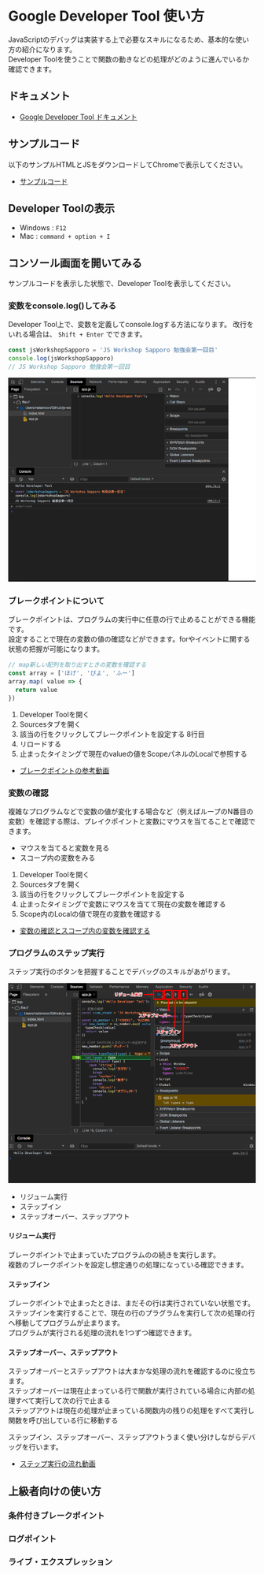 # Google Developer Tool 使い方

JavaScriptのデバッグは実装する上で必要なスキルになるため、基本的な使い方の紹介になります。  
Developer Toolを使うことで関数の動きなどの処理がどのように進んでいるか確認できます。

## ドキュメント

- [Google Developer Tool ドキュメント ](https://developers.google.com/web/tools/chrome-devtools/?utm_source=dcc&utm_medium=redirect&utm_campaign=2018Q2)

## サンプルコード

以下のサンプルHTMLとJSをダウンロードしてChromeで表示してください。

- [サンプルコード](https://github.com/js-workshop-sapporo/document/tree/master/devtool/example)

## Developer Toolの表示

- Windows : `F12`
- Mac : `command + option + I`

## コンソール画面を開いてみる

サンプルコードを表示した状態で、Developer Toolを表示してください。

### 変数をconsole.log()してみる

Developer Tool上で、変数を定義してconsole.logする方法になります。
改行をいれる場合は、 `Shift + Enter` でできます。

```js
const jsWorkshopSapporo = 'JS Workshop Sapporo 勉強会第一回目'
console.log(jsWorkshopSapporo)
// JS Workshop Sapporo 勉強会第一回目
```

![変数をconsole.log()](assets/20190522005936.png)

### ブレークポイントについて

ブレークポイントは、プログラムの実行中に任意の行で止めることができる機能です。  
設定することで現在の変数の値の確認などができます。forやイベントに関する状態の把握が可能になります。

```js
// map新しい配列を取り出すときの変数を確認する
const array = ['ほげ', 'ぴよ', 'ふー']
array.map( value => {
  return value
})
```

1. Developer Toolを開く
2. Sourcesタブを開く
3. 該当の行をクリックしてブレークポイントを設定する 8行目
4. リロードする
5. 止まったタイミングで現在のvalueの値をScopeパネルのLocalで参照する

- <a href="https://www.dropbox.com/s/t1esjt5auyol0y4/20190523010950.mp4?dl=0" target="_blank">ブレークポイントの参考動画</a>

### 変数の確認

複雑なプログラムなどで変数の値が変化する場合など（例えばループのN番目の変数）を確認する際は、プレイクポイントと変数にマウスを当てることで確認できます。

- マウスを当てると変数を見る
- スコープ内の変数をみる

1. Developer Toolを開く
2. Sourcesタブを開く
3. 該当の行をクリックしてブレークポイントを設定する
4. 止まったタイミングで変数にマウスを当てて現在の変数を確認する
5. Scope内のLocalの値で現在の変数を確認する

- <a href="https://www.dropbox.com/s/syplngi8bnx8pfq/20190618171243.mp4?dl=0" target="_blank">変数の確認とスコープ内の変数を確認する</a>

### プログラムのステップ実行

ステップ実行のボタンを把握することでデバッグのスキルがあがります。

![ステップ実行](assets/20190619015721.png)

- リジューム実行
- ステップイン
- ステップオーバー、ステップアウト

#### リジューム実行

ブレークポイントで止まっていたプログラムのの続きを実行します。  
複数のブレークポイントを設定し想定通りの処理になっている確認できます。

#### ステップイン

ブレークポイントで止まったときは、まだその行は実行されていない状態です。  
ステップインを実行することで、現在の行のプラグラムを実行して次の処理の行へ移動してプログラムが止まります。  
プログラムが実行される処理の流れを1つずつ確認できます。

#### ステップオーバー、ステップアウト

ステップオーバーとステップアウトは大まかな処理の流れを確認するのに役立ちます。  
ステップオーバーは現在止まっている行で関数が実行されている場合に内部の処理すべて実行して次の行で止まる  
ステップアウトは現在の処理が止まっている関数内の残りの処理をすべて実行し関数を呼び出している行に移動する

ステップイン、ステップオーバー、ステップアウトうまく使い分けしながらデバッグを行います。

- <a href="https://www.dropbox.com/s/kscu3i21aookt6t/20190619022318.mp4?dl=0" target="_blank">ステップ実行の流れ動画</a>

## 上級者向けの使い方

### 条件付きブレークポイント

### ログポイント

### ライブ・エクスプレッション